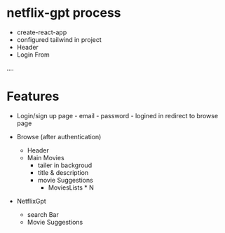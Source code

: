 # netflix-gpt process

- create-react-app 
- configured tailwind in project
- Header
- Login From




....
# Features
- Login/sign up page
      - email
      - password
      - logined in redirect to browse page
- Browse (after authentication)
  - Header
  - Main Movies
      - tailer in backgroud
      - title & description
      - movie Suggestions
         - MoviesLists * N 

- NetflixGpt
  - search Bar
  - Movie Suggestions